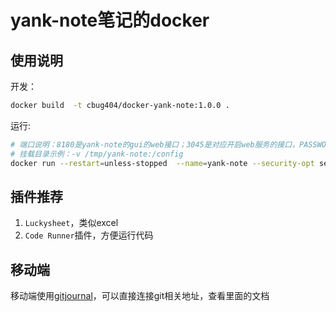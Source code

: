 # yank-note笔记的docker

## 使用说明

开发：

```bash
docker build  -t cbug404/docker-yank-note:1.0.0 .
```

运行:

```bash
# 端口说明：8180是yank-note的gui的web接口；3045是对应开启web服务的接口，PASSWORD是gui和web的密码
# 挂载目录示例：-v /tmp/yank-note:/config
docker run --restart=unless-stopped  --name=yank-note --security-opt seccomp=unconfined -e PUID=1000 -e PGID=1000 -e TZ=Asia/Shanghai -e PASSWORD=cbug404 -p 3045:3045 -p 8180:8180 cbug404/docker-yank-note:1.0.0
```

## 插件推荐

1.  `Luckysheet`，类似excel
2.  `Code Runner`插件，方便运行代码

## 移动端

移动端使用[gitjournal](https://github.com/GitJournal/GitJournal)，可以直接连接git相关地址，查看里面的文档

